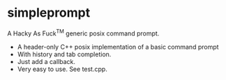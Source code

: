 # simpleprompt
A Hacky As Fuck<sup>TM</sup> generic posix command prompt.

* A header-only C++ posix implementation of a basic command prompt
* With history and tab completion.
* Just add a callback.
* Very easy to use. See test.cpp.